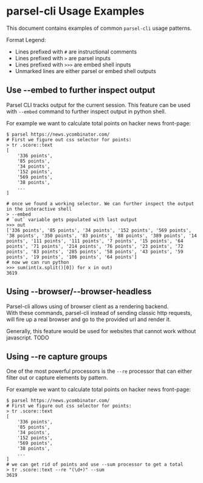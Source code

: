 # parsel-cli Usage Examples

This document contains examples of common `parsel-cli` usage patterns.

Format Legend:

* Lines prefixed with `#` are instructional comments
* Lines prefixed with `>` are parsel inputs
* Lines prefixed with `>>>` are embed shell inputs
* Unmarked lines are either parsel or embed shell outputs

## Use --embed to further inspect output

Parsel CLI tracks output for the current session. This feature can be used with `--embed` command to further inspect output in python shell.

For example we want to calculate total points on hacker news front-page:

```
$ parsel https://news.ycombinator.com/
# First we figure out css selector for points:
> tr .score::text
[
    '336 points',
    '85 points',
    '34 points',
    '152 points',
    '569 points',
    '38 points',
    ...
]

# once we found a working selector. We can further inspect the output in the interactive shell
> --embed
# `out` variable gets populated with last output
>>> out
['336 points', '85 points', '34 points', '152 points', '569 points', '38 points', '350 points', '83 points', '88 points', '389 points', '14 points', '111 points', '111 points', '7 points', '15 points', '64 points', '71 points', '214 points', '76 points', '23 points', '72 points', '83 points', '285 points', '58 points', '43 points', '59 points', '19 points', '106 points', '64 points']
# now we can run python
>>> sum(int(x.split()[0]) for x in out)
3619
```

## Using --browser/--browser-headless

Parsel-cli allows using of browser client as a rendering backend.   
With these commands, parsel-cli instead of sending classic http requests, will fire up a real browser and go to the provided url and render it.  

Generally, this feature would be used for websites that cannot work without javascript.
TODO


## Using --re capture groups 

One of the most powerful processors is the `--re` processor that can either filter out or capture elements by pattern.

For example we want to calculate total points on hacker news front-page:

```
$ parsel https://news.ycombinator.com/
# First we figure out css selector for points:
> tr .score::text
[
    '336 points',
    '85 points',
    '34 points',
    '152 points',
    '569 points',
    '38 points',
    ...
]
# we can get rid of points and use --sum processor to get a total
> tr .score::text --re "(\d+)" --sum 
3619
```


